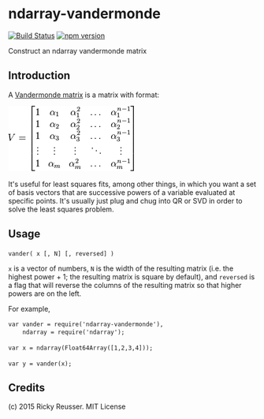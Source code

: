 # ndarray-vandermonde

[![Build Status](https://travis-ci.org/scijs/ndarray-vandermonde.svg?branch=master)](https://travis-ci.org/scijs/ndarray-vandermonde) [![npm version](https://badge.fury.io/js/ndarray-vandermonde.svg)](http://badge.fury.io/js/ndarray-vandermonde)

Construct an ndarray vandermonde matrix

## Introduction

A [Vandermonde matrix](http://en.wikipedia.org/wiki/Vandermonde_matrix) is a matrix with format:

![Vandermonde](/docs/images/vandermonde.png)

It's useful for least squares fits, among other things, in which you want a set of basis vectors that are successive powers of a variable evaluated at specific points. It's usually just plug and chug into QR or SVD in order to solve the least squares problem.

## Usage

`vander( x [, N] [, reversed] )`

`x` is a vector of numbers, `N` is the width of the resulting matrix (i.e. the highest power + 1; the resulting matrix is square by default), and `reversed` is a flag that will reverse the columns of the resulting matrix so that higher powers are on the left.

For example,

```
var vander = require('ndarray-vandermonde'),
    ndarray = require('ndarray');

var x = ndarray(Float64Array([1,2,3,4]));

var y = vander(x);
```


## Credits
(c) 2015 Ricky Reusser. MIT License

